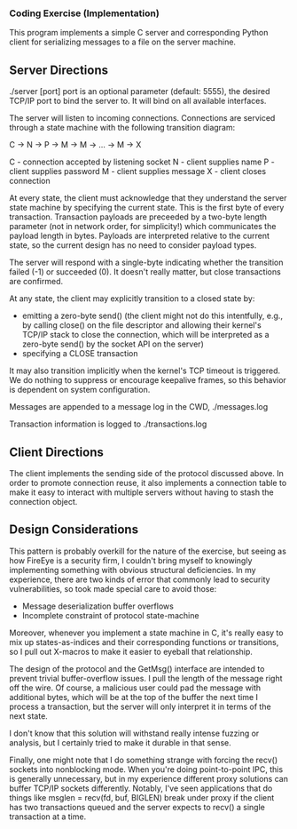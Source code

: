 ### Coding Exercise (Implementation)

This program implements a simple C server and corresponding Python client for
serializing messages to a file on the server machine.


## Server Directions 

./server [port]
port is an optional parameter (default: 5555), the desired TCP/IP port to bind
the server to.  It will bind on all available interfaces.

The server will listen to incoming connections.  Connections are serviced
through a state machine with the following transition diagram:

  C -> N -> P -> M -> M -> ... -> M -> X

  C - connection accepted by listening socket
  N - client supplies name
  P - client supplies password
  M - client supplies message
  X - client closes connection

At every state, the client must acknowledge that they understand the server
state machine by specifying the current state.  This is the first byte of every
transaction. Transaction payloads are preceeded by a two-byte length parameter
(not in network order, for simplicity!) which communicates the payload length in
bytes.  Payloads are interpreted relative to the current state, so the current
design has no need to consider payload types.

The server will respond with a single-byte indicating whether the transition
failed (-1) or succeeded (0).  It doesn't really matter, but close transactions
are confirmed.

At any state, the client may explicitly transition to a closed state by:
 * emitting a zero-byte send() (the client might not do this intentfully, e.g.,
   by calling close() on the file descriptor and allowing their kernel's TCP/IP
   stack to close the connection, which will be interpreted as a zero-byte
   send() by the socket API on the server)
 * specifying a CLOSE transaction

It may also transition implicitly when the kernel's TCP timeout is triggered.
We do nothing to suppress or encourage keepalive frames, so this behavior is
dependent on system configuration.

Messages are appended to a message log in the CWD, ./messages.log

Transaction information is logged to ./transactions.log


## Client Directions 

The client implements the sending side of the protocol discussed above.  In
order to promote connection reuse, it also implements a connection table to
make it easy to interact with multiple servers without having to stash the
connection object.


## Design Considerations

This pattern is probably overkill for the nature of the exercise, but seeing as
how FireEye is a security firm, I couldn't bring myself to knowingly
implementing something with obvious structural deficiencies. In my experience,
there are two kinds of error that commonly lead to security vulnerabilities, so
took made special care to avoid those:
 * Message deserialization buffer overflows
 * Incomplete constraint of protocol state-machine

Moreover, whenever you implement a state machine in C, it's really easy to mix
up states-as-indices and their corresponding functions or transitions, so I pull
out X-macros to make it easier to eyeball that relationship.

The design of the protocol and the GetMsg() interface are intended to prevent
trivial buffer-overflow issues.  I pull the length of the message right off the
wire.  Of course, a malicious user could pad the message with additional bytes,
which will be at the top of the buffer the next time I process a transaction,
but the server will only interpret it in terms of the next state.

I don't know that this solution will withstand really intense fuzzing or
analysis, but I certainly tried to make it durable in that sense.


Finally, one might note that I do something strange with forcing the recv()
sockets into nonblocking mode.  When you're doing point-to-point IPC, this is
generally unnecessary, but in my experience different proxy solutions can buffer
TCP/IP sockets differently.  Notably, I've seen applications that do things like
msglen = recv(fd, buf, BIGLEN) break under proxy if the client has two
transactions queued and the server expects to recv() a single transaction at a
time.
